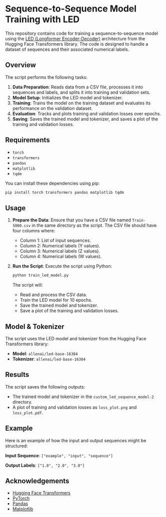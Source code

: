 # Sequence-to-Sequence Model Training with LED

This repository contains code for training a sequence-to-sequence model using the [LED (Longformer Encoder-Decoder)](https://huggingface.co/allenai/led-base-16384) architecture from the Hugging Face Transformers library. The code is designed to handle a dataset of sequences and their associated numerical labels.

## Overview

The script performs the following tasks:

1. **Data Preparation**: Reads data from a CSV file, processes it into sequences and labels, and splits it into training and validation sets.
2. **Model Setup**: Initializes the LED model and tokenizer.
3. **Training**: Trains the model on the training dataset and evaluates its performance on the validation dataset.
4. **Evaluation**: Tracks and plots training and validation losses over epochs.
5. **Saving**: Saves the trained model and tokenizer, and saves a plot of the training and validation losses.

## Requirements

- `torch`
- `transformers`
- `pandas`
- `matplotlib`
- `tqdm`

You can install these dependencies using pip:

```bash
pip install torch transformers pandas matplotlib tqdm
```

## Usage

1. **Prepare the Data**:
   Ensure that you have a CSV file named `Train-5000.csv` in the same directory as the script. The CSV file should have four columns where:

   - Column 1: List of input sequences.
   - Column 2: Numerical labels (Y values).
   - Column 3: Numerical labels (Z values).
   - Column 4: Numerical labels (W values).

2. **Run the Script**:
   Execute the script using Python:

   ```bash
   python train_led_model.py
   ```

   The script will:

   - Read and process the CSV data.
   - Train the LED model for 10 epochs.
   - Save the trained model and tokenizer.
   - Save a plot of the training and validation losses.

## Model & Tokenizer

The script uses the LED model and tokenizer from the Hugging Face Transformers library:

- **Model**: `allenai/led-base-16384`
- **Tokenizer**: `allenai/led-base-16384`

## Results

The script saves the following outputs:

- The trained model and tokenizer in the `custom_led_sequence_model-2` directory.
- A plot of training and validation losses as `loss_plot.png` and `loss_plot.pdf`.

## Example

Here is an example of how the input and output sequences might be structured:

**Input Sequence**: `["example", "input", "sequence"]`

**Output Labels**: `["1.0", "2.0", "3.0"]`

## Acknowledgements

- [Hugging Face Transformers](https://huggingface.co/transformers/)
- [PyTorch](https://pytorch.org/)
- [Pandas](https://pandas.pydata.org/)
- [Matplotlib](https://matplotlib.org/)
```
